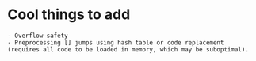 Cool things to add
==================
    - Overflow safety
    - Preprocessing [] jumps using hash table or code replacement (requires all code to be loaded in memory, which may be suboptimal).
